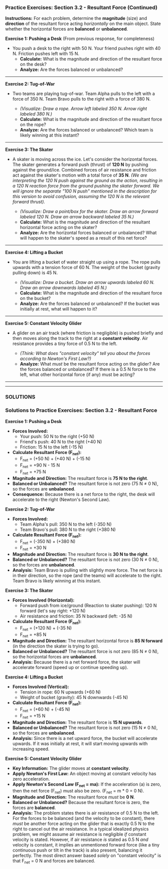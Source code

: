 
### Practice Exercises: Section 3.2 - Resultant Force (Continued)

**Instructions:** For each problem, determine the **magnitude** (size) and **direction** of the resultant force acting *horizontally* on the main object. State whether the horizontal forces are **balanced** or **unbalanced**.

**Exercise 1: Pushing a Desk** (From previous response, for completeness)

*   You push a desk to the right with 50 N. Your friend pushes right with 40 N. Friction pushes left with 15 N.
    *   **Calculate:** What is the magnitude and direction of the resultant force on the desk?
    *   **Analyze:** Are the forces balanced or unbalanced?
---
**Exercise 2: Tug-of-War**

*   Two teams are playing tug-of-war. Team Alpha pulls to the left with a force of 350 N. Team Bravo pulls to the right with a force of 380 N.

    *   *(Visualize: Draw a rope. Arrow left labeled 350 N. Arrow right labeled 380 N.)*
    *   **Calculate:** What is the magnitude and direction of the resultant force on the rope?
    *   **Analyze:** Are the forces balanced or unbalanced? Which team is likely winning at this instant?
---
**Exercise 3: The Skater**

*   A skater is moving across the ice. Let's consider the horizontal forces. The skater generates a forward push (thrust) of **120 N** by pushing against the ground/ice. Combined forces of air resistance and friction act against the skater's motion with a total force of **35 N**. *(We are interpreting the 120 N push against the ground as the action, resulting in a 120 N reaction force from the ground pushing the skater forward. We will ignore the separate "100 N push" mentioned in the description for this version to avoid confusion, assuming the 120 N is the relevant forward thrust).*

    *   *(Visualize: Draw a point/box for the skater. Draw an arrow forward labeled 120 N. Draw an arrow backward labeled 35 N.)*
    *   **Calculate:** What is the magnitude and direction of the resultant horizontal force acting on the skater?
    *   **Analyze:** Are the horizontal forces balanced or unbalanced? What will happen to the skater's speed as a result of this net force?
----
**Exercise 4: Lifting a Bucket**

*   You are lifting a bucket of water straight up using a rope. The rope pulls upwards with a tension force of 60 N. The weight of the bucket (gravity pulling down) is 45 N.

    *   *(Visualize: Draw a bucket. Draw an arrow upwards labeled 60 N. Draw an arrow downwards labeled 45 N.)*
    *   **Calculate:** What is the magnitude and direction of the resultant force on the bucket?
    *   **Analyze:** Are the forces balanced or unbalanced? If the bucket was initially at rest, what will happen to it?
----
**Exercise 5: Constant Velocity Glider**

*   A glider on an air track (where friction is negligible) is pushed briefly and then moves along the track to the right at a **constant velocity**. Air resistance provides a tiny force of 0.5 N to the left.

    *   *(Think: What does "constant velocity" tell you about the forces according to Newton's First Law?)*
    *   **Analyze:** What *must* be the resultant force acting on the glider? Are the forces balanced or unbalanced? If there is a 0.5 N force to the left, what other horizontal force (if any) must be acting?

***

-----

### SOLUTIONS 

### Solutions to Practice Exercises: Section 3.2 - Resultant Force

**Exercise 1: Pushing a Desk**

*   **Forces Involved:**
    *   Your push: 50 N to the right (+50 N)
    *   Friend's push: 40 N to the right (+40 N)
    *   Friction: 15 N to the left (-15 N)
*   **Calculate Resultant Force (F<sub>net</sub>):**
    *   F<sub>net</sub> = (+50 N) + (+40 N) + (-15 N)
    *   F<sub>net</sub> = +90 N - 15 N
    *   F<sub>net</sub> = +75 N
*   **Magnitude and Direction:** The resultant force is **75 N to the right**.
*   **Balanced or Unbalanced?** The resultant force is not zero (75 N ≠ 0 N), so the forces are **unbalanced**.
*   **Consequence:** Because there is a net force to the right, the desk will accelerate to the right (Newton's Second Law).

**Exercise 2: Tug-of-War**

*   **Forces Involved:**
    *   Team Alpha's pull: 350 N to the left (-350 N)
    *   Team Bravo's pull: 380 N to the right (+380 N)
*   **Calculate Resultant Force (F<sub>net</sub>):**
    *   F<sub>net</sub> = (-350 N) + (+380 N)
    *   F<sub>net</sub> = +30 N
*   **Magnitude and Direction:** The resultant force is **30 N to the right**.
*   **Balanced or Unbalanced?** The resultant force is not zero (30 N ≠ 0 N), so the forces are **unbalanced**.
*   **Analysis:** Team Bravo is pulling with slightly more force. The net force is in their direction, so the rope (and the teams) will accelerate to the right. Team Bravo is likely winning at this instant.

**Exercise 3: The Skater**

*   **Forces Involved (Horizontal):**
    *   Forward push from ice/ground (Reaction to skater pushing): 120 N forward (let's say right: +120 N)
    *   Air resistance and friction: 35 N backward (left: -35 N)
*   **Calculate Resultant Force (F<sub>net</sub>):**
    *   F<sub>net</sub> = (+120 N) + (-35 N)
    *   F<sub>net</sub> = +85 N
*   **Magnitude and Direction:** The resultant horizontal force is **85 N forward** (in the direction the skater is trying to go).
*   **Balanced or Unbalanced?** The resultant force is not zero (85 N ≠ 0 N), so the horizontal forces are **unbalanced**.
*   **Analysis:** Because there is a net forward force, the skater will accelerate forward (speed up or continue speeding up).

**Exercise 4: Lifting a Bucket**

*   **Forces Involved (Vertical):**
    *   Tension in rope: 60 N upwards (+60 N)
    *   Weight of bucket (gravity): 45 N downwards (-45 N)
*   **Calculate Resultant Force (F<sub>net</sub>):**
    *   F<sub>net</sub> = (+60 N) + (-45 N)
    *   F<sub>net</sub> = +15 N
*   **Magnitude and Direction:** The resultant force is **15 N upwards**.
*   **Balanced or Unbalanced?** The resultant force is not zero (15 N ≠ 0 N), so the forces are **unbalanced**.
*   **Analysis:** Since there is a net upward force, the bucket will accelerate upwards. If it was initially at rest, it will start moving upwards with increasing speed.

**Exercise 5: Constant Velocity Glider**

*   **Key Information:** The glider moves at **constant velocity**.
*   **Apply Newton's First Law:** An object moving at constant velocity has zero acceleration.
*   **Apply Newton's Second Law (F<sub>net</sub> = ma):** If the acceleration (a) is zero, then the net force (F<sub>net</sub>) must also be zero. (F<sub>net</sub> = m * 0 = 0 N).
*   **Magnitude and Direction:** The resultant force *must* be **0 N**.
*   **Balanced or Unbalanced?** Because the resultant force is zero, the forces are **balanced**.
*   **Analysis:** The problem states there is air resistance of 0.5 N to the left. For the forces to be balanced (and the velocity to be constant), there *must* be another force acting on the glider that is exactly 0.5 N to the right to cancel out the air resistance. In a typical idealized physics problem, we might assume air resistance is negligible *if* constant velocity is stated. However, if air resistance *is* stated as 0.5 N *and* velocity is constant, it implies an unmentioned forward force (like a tiny continuous push or tilt in the track) is also present, balancing it perfectly. The most direct answer based *solely* on "constant velocity" is that F<sub>net</sub> = 0 N and forces are balanced.





